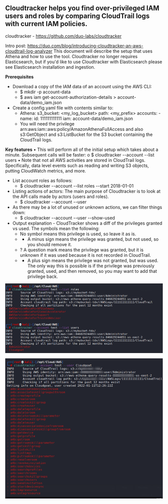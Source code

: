 
## Cloudtracker helps you find over-privileged IAM users and roles by comparing CloudTrail logs with current IAM policies.

cloudtracker - https://github.com/duo-labs/cloudtracker

Intro post: https://duo.com/blog/introducing-cloudtracker-an-aws-cloudtrail-log-analyzer
This document will describe the setup that uses Athena and how to use the tool. Cloudtracker no longer requires Elasticsearch, but if you'd like to use Cloudtracker with Elasticsearch please see Elasticsearch installation and ingestion.

**Prerequisites** 
* Download a copy of the IAM data of an account using the AWS CLI:
  * $ mkdir -p account-data
  * $ aws iam get-account-authorization-details > account-data/demo_iam.json
* Create a config.yaml file with contents similar to:
  * Athena:
		  s3_bucket: <my_log_bucket>
		  path: <my_prefix>
		accounts:
		  - name: <account-name>
		    id: 111111111111
		    iam: account-data/demo_iam.json
  * You will need the privilege arn:aws:iam::aws:policy/AmazonAthenaFullAccess and also s3:GetObject and s3:ListBucket for the S3 bucket containing the CloudTrail logs.


**Key features**
•	This will perform all of the initial setup which takes about a minute. Subsequent calls will be faster:
o	$ cloudtracker --account <account-name> --list users
•	Note that not all AWS activities are stored in CloudTrail logs. Specifically, data level events such as reading and writing S3 objects, putting CloudWatch metrics, and more.
* List account roles as follows:
  * $ cloudtracker --account <account-name> --list roles --start 2018-01-01
* Listing actions of actors: The main purpose of Cloudtracker is to look at the API calls made by actors (users and roles).
  * $ cloudtracker --account <account-name> --user <any-user>
* As there may be a lot of unused or unknown actions, we can filter things down:
  * $ cloudtracker --account <account-name> --user <any-user> --show-used
* Output explanation - CloudTracker shows a diff of the privileges granted vs used. The symbols mean the following:
  * No symbol means this privilege is used, so leave it as is.
  * - A minus sign means the privilege was granted, but not used, so you should remove it.
  * ? A question mark means the privilege was granted, but it is unknown if it was used because it is not recorded in CloudTrail.
  * + A plus sign means the privilege was not granted, but was used. The only way this is possible is if the privilege was previously granted, used, and then removed, so you may want to add that privilege back.


![Import Module](https://github.com/JonathanScheinert/Cloud_PT_Tools/blob/main/AWS/Screenshots/CloudTracker_!.png)


![Running The Script](https://github.com/JonathanScheinert/Cloud_PT_Tools/blob/main/AWS/Screenshots/CloudTracker_2.png)
